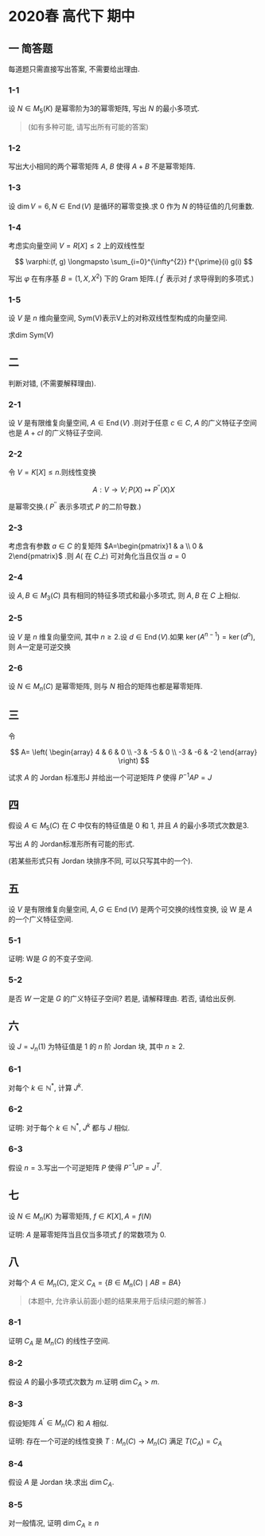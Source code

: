 # 2020春 高代下 期中

## 一 简答题

每道题只需直接写出答案, 不需要给出理由.

### 1-1

设 $N \in M_{5}(K)$ 是幂零阶为3的幂零矩阵, 写出 $N$ 的最小多项式.

> (如有多种可能, 请写出所有可能的答案)

### 1-2

写出大小相同的两个幂零矩阵 $A$, $B$ 使得 $A+B$ 不是幂零矩阵.

### 1-3

设 $\dim V=6, N \in \operatorname{End}(V)$ 是循环的幂零变换.求 0 作为 $N$ 的特征值的几何重数.

### 1-4

考虑实向量空间 $V=R[X] \leq 2$ 上的双线性型

$$
\varphi:(f, g) \longmapsto \sum_{i=0}^{\infty^{2}} f^{\prime}(i) g(i)
$$

写出 $\varphi$ 在有序基 $B=(1, X, X^{2})$ 下的 Gram 矩阵.( $f^{\prime}$ 表示对 $f$ 求导得到的多项式.)

### 1-5

设 $V$ 是 $n$ 维向量空间, Sym(V)表示V上的对称双线性型构成的向量空间.

求dim Sym(V)

## 二

判断对错, (不需要解释理由).

### 2-1

设 $V$ 是有限维复向量空间, $A \in \operatorname{End}(V)$ .则对于任意 $c \in C, ~ A$ 的广义特征子空间也是 $A+c I$ 的广义特征子空间.

### 2-2

令 $V=K[X] \leq n$.则线性变换

$$
A: V \rightarrow V ; P(X) \longmapsto P^{\prime \prime}(X) X
$$

是幂零交换.( $P^{\prime \prime}$ 表示多项式 $P$ 的二阶导数.)

### 2-3

考虑含有参数 $a \in C$ 的复矩阵 $A=\begin{pmatrix}1 & a \\ 0 & 2\end{pmatrix}$ .则 $A($ 在 $C 上)$ 可对角化当且仅当 $a=0$

### 2-4

设 $A, B \in M_{3}(C)$ 具有相同的特征多项式和最小多项式, 则 $A, B$ 在 $C$ 上相似.

### 2-5

设 $V$ 是 $n$ 维复向量空间, 其中 $n \geq 2$.设 $d \in \operatorname{End}(V)$.如果 $\ker(A^{n-1})=\ker(d^{n})$, 则 $A$一定是可逆交换

### 2-6

设 $N \in M_n(C)$ 是幂零矩阵, 则与 $N$ 相合的矩阵也都是幂零矩阵.

## 三

令

$$
A=
\left(
\begin{array}
4 & 6 & 0 \\
-3 & -5 & 0 \\
-3 & -6 & -2
\end{array}
\right)
$$

试求 $A$ 的 Jordan 标准形J 并给出一个可逆矩阵 $P$ 使得 $P^{-1} A P=J$

## 四

假设 $A \in M_{5}(C)$ 在 $C$ 中仅有的特征值是 0 和 1, 并且 $A$ 的最小多项式次数是3.

写出 $A$ 的 Jordan标准形所有可能的形式.

(若某些形式只有 Jordan 块排序不同, 可以只写其中的一个).

## 五

设 $V$ 是有限维复向量空间, $A, G \in \operatorname{End}(V)$ 是两个可交换的线性变换, 设 W 是 $A$ 的一个广义特征空间.

### 5-1

证明: W是 $G$ 的不变子空间.

### 5-2

是否 $W$ 一定是 $G$ 的广义特征子空间? 若是, 请解释理由. 若否, 请给出反例.

## 六

设 $J=J_{n}(1)$ 为特征值是 1 的 $n$ 阶 Jordan 块, 其中 $n \geq 2$.

### 6-1

对每个 $k \in \mathbb{N}^{*}$, 计算 $J^{k}$.

### 6-2

证明: 对于每个 $k \in \mathbb{N}^{*}$, $J^{k}$ 都与 $J$ 相似.

### 6-3

假设 $n=3$.写出一个可逆矩阵 $P$ 使得 $P^{-1} J P=J^{T}$.

## 七

设 $N \in M_{n}(K)$ 为幂零矩阵, $f \in K[X], A=f(N)$

证明: $A$ 是幂零矩阵当且仅当多项式 $f$ 的常数项为 0.

## 八

对每个 $A \in M_{n}(C)$, 定义 $C_{A}=\{B \in M_{n}(C) \mid A B=B A\}$

> (本题中, 允许承认前面小题的结果来用于后续问题的解答.)

### 8-1

证明 $C_{A}$ 是 $M_{n}(C)$ 的线性子空间.

### 8-2

假设 $A$ 的最小多项式次数为 $m$.证明 $\dim C_{A}>m$.

### 8-3

假设矩阵 $A^{\prime} \in M_{n}(C)$ 和 $A$ 相似.

证明: 存在一个可逆的线性变换 $T: M_{n}(C) \rightarrow M_{n}(C)$ 满足 $T(C_{A})=C_{A}$

### 8-4

假设 $A$ 是 Jordan 块.求出 $\dim C_{A}$.

### 8-5

对一般情况, 证明 $\dim C_{A} \geq n$
